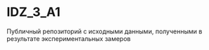 # IDZ_3_A1
Публичный репозиторий с исходными данными, полученными в результате экспериментальных замеров
